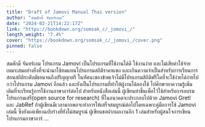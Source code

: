 ```yaml
---
title: "Draft of Jamovi Manual Thai version"
author: "สมศักดิ์ จันทร์เอม"
date: "2024-02-21T14:22:17Z"
link: "https://bookdown.org/somsak_c/_jomovi_/"
length_weight: "7.4%"
cover: "https://bookdown.org/somsak_c/_jomovi_/cover.png"
pinned: false
---
```


สมศักดิ์ จันทร์เอม โปรแกรม Jamovi เป็นโปรแกรมที่ใช้งานได้ดี ใช้งานง่าย และไม่เสียค่าใช้จ่าย เหมาะสมอย่างยิ่งที่จะนำมาใช้ทดแทนโปรแกรมสถิติราคาแพง และเกินความจำเป็นสำหรับการเรียนการสอนสถิติระดับมัธยมจนถึงปริญญาตรี ในทัศนะของข้าพเจ้าไม่มีโปรแกรมสิถิติฟรีใดที่จะใช้ง่ายได้ง่ายไปกว่าโปรแกรม Jamovi อีกแล้ว และยังเป็นโปรแกรมที่ทำให้ผู้งานได้ลองใช้ ไปศึกษาหาความรู้เพิ่มเติมที่จะเรียนรู้การใช้งานภาษาอาร์ต่อไป สำหรับหนังสือเล่มนี้ ผู้เขียนทำขึ้นเพื่อไว้ใช้สำหรับการอบรมโปรแกรมเสรี(open source for research) ที่ในอนาคตจะประกอบไปด้วย Jamovi Gretl และ JabRef ถ้าผู้เขียนมีเวลามากพอจะทำการให้เสร็จสมบูรณ์ต่อไปโดยเฉพาะคู่มือการใช้ Jamovi เล่มนี้ ซีงยังแค่เพียงฉบับร่างที่ยังไม่สมบูรณ์ ผู้เขียนขอฝากผลงานอีก 1 เล่มสำหรับผู้สนใจการเขียนโปรแกรมภาษาอาร์  ...
